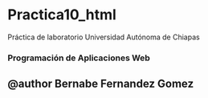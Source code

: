 # Practica10_html

Práctica de laboratorio Universidad Autónoma de Chiapas

### Programación de Aplicaciones Web

## @author Bernabe Fernandez Gomez
